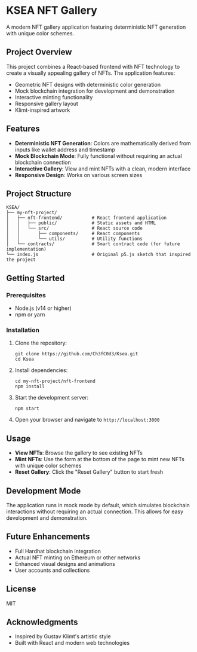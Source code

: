 # KSEA NFT Gallery

A modern NFT gallery application featuring deterministic NFT generation with unique color schemes.

## Project Overview

This project combines a React-based frontend with NFT technology to create a visually appealing gallery of NFTs. The application features:

- Geometric NFT designs with deterministic color generation
- Mock blockchain integration for development and demonstration
- Interactive minting functionality
- Responsive gallery layout
- Klimt-inspired artwork

## Features

- **Deterministic NFT Generation**: Colors are mathematically derived from inputs like wallet address and timestamp
- **Mock Blockchain Mode**: Fully functional without requiring an actual blockchain connection
- **Interactive Gallery**: View and mint NFTs with a clean, modern interface
- **Responsive Design**: Works on various screen sizes

## Project Structure

```
KSEA/
├── my-nft-project/
│   ├── nft-frontend/           # React frontend application
│   │   ├── public/             # Static assets and HTML
│   │   └── src/                # React source code
│   │       ├── components/     # React components
│   │       └── utils/          # Utility functions
│   └── contracts/              # Smart contract code (for future implementation)
└── index.js                    # Original p5.js sketch that inspired the project
```

## Getting Started

### Prerequisites

- Node.js (v14 or higher)
- npm or yarn

### Installation

1. Clone the repository:
   ```
   git clone https://github.com/Ch3fC0d3/Ksea.git
   cd Ksea
   ```

2. Install dependencies:
   ```
   cd my-nft-project/nft-frontend
   npm install
   ```

3. Start the development server:
   ```
   npm start
   ```

4. Open your browser and navigate to `http://localhost:3000`

## Usage

- **View NFTs**: Browse the gallery to see existing NFTs
- **Mint NFTs**: Use the form at the bottom of the page to mint new NFTs with unique color schemes
- **Reset Gallery**: Click the "Reset Gallery" button to start fresh

## Development Mode

The application runs in mock mode by default, which simulates blockchain interactions without requiring an actual connection. This allows for easy development and demonstration.

## Future Enhancements

- Full Hardhat blockchain integration
- Actual NFT minting on Ethereum or other networks
- Enhanced visual designs and animations
- User accounts and collections

## License

MIT

## Acknowledgments

- Inspired by Gustav Klimt's artistic style
- Built with React and modern web technologies
